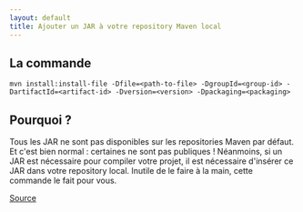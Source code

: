 ```yaml
---
layout: default
title: Ajouter un JAR à votre repository Maven local
---
```


## La commande

```
mvn install:install-file -Dfile=<path-to-file> -DgroupId=<group-id> -DartifactId=<artifact-id> -Dversion=<version> -Dpackaging=<packaging>
```

## Pourquoi ?

Tous les JAR ne sont pas disponibles sur les repositories Maven par défaut. Et c'est bien normal : certaines ne sont pas publiques ! Néanmoins, si un JAR est nécessaire pour compiler votre projet, il est nécessaire d'insérer ce JAR dans votre repository local. Inutile de le faire à la main, cette commande le fait pour vous.

[Source](https://maven.apache.org/guides/mini/guide-3rd-party-jars-local.html)
